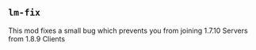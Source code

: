 ## `lm-fix`

This mod fixes a small bug which prevents you from joining 1.7.10 Servers from 1.8.9 Clients
